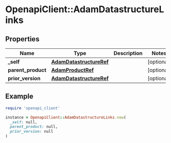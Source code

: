 # OpenapiClient::AdamDatastructureLinks

## Properties

| Name | Type | Description | Notes |
| ---- | ---- | ----------- | ----- |
| **_self** | [**AdamDatastructureRef**](AdamDatastructureRef.md) |  | [optional] |
| **parent_product** | [**AdamProductRef**](AdamProductRef.md) |  | [optional] |
| **prior_version** | [**AdamDatastructureRef**](AdamDatastructureRef.md) |  | [optional] |

## Example

```ruby
require 'openapi_client'

instance = OpenapiClient::AdamDatastructureLinks.new(
  _self: null,
  parent_product: null,
  prior_version: null
)
```

